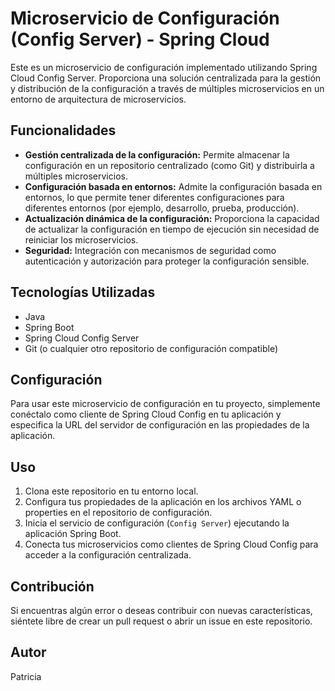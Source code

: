 # Microservicio de Configuración (Config Server) - Spring Cloud

Este es un microservicio de configuración implementado utilizando Spring Cloud Config Server. Proporciona una solución centralizada para la gestión y distribución de la configuración a través de múltiples microservicios en un entorno de arquitectura de microservicios.

## Funcionalidades

- **Gestión centralizada de la configuración:** Permite almacenar la configuración en un repositorio centralizado (como Git) y distribuirla a múltiples microservicios.
- **Configuración basada en entornos:** Admite la configuración basada en entornos, lo que permite tener diferentes configuraciones para diferentes entornos (por ejemplo, desarrollo, prueba, producción).
- **Actualización dinámica de la configuración:** Proporciona la capacidad de actualizar la configuración en tiempo de ejecución sin necesidad de reiniciar los microservicios.
- **Seguridad:** Integración con mecanismos de seguridad como autenticación y autorización para proteger la configuración sensible.

## Tecnologías Utilizadas

- Java
- Spring Boot
- Spring Cloud Config Server
- Git (o cualquier otro repositorio de configuración compatible)

## Configuración

Para usar este microservicio de configuración en tu proyecto, simplemente conéctalo como cliente de Spring Cloud Config en tu aplicación y especifica la URL del servidor de configuración en las propiedades de la aplicación.

## Uso

1. Clona este repositorio en tu entorno local.
2. Configura tus propiedades de la aplicación en los archivos YAML o properties en el repositorio de configuración.
3. Inicia el servicio de configuración (`Config Server`) ejecutando la aplicación Spring Boot.
4. Conecta tus microservicios como clientes de Spring Cloud Config para acceder a la configuración centralizada.

## Contribución

Si encuentras algún error o deseas contribuir con nuevas características, siéntete libre de crear un pull request o abrir un issue en este repositorio.

## Autor

Patricia
